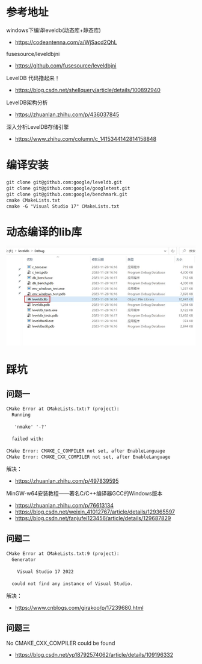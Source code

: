 # 参考地址
windows下编译leveldb(动态库+静态库)
- https://codeantenna.com/a/WjSacd2QhL

fusesource/leveldbjni
- https://github.com/fusesource/leveldbjni

LevelDB 代码撸起来！
- https://blog.csdn.net/shellquery/article/details/100892940

LevelDB架构分析
- https://zhuanlan.zhihu.com/p/436037845

深入分析LevelDB存储引擎
- https://www.zhihu.com/column/c_1415344142814158848

# 编译安装
```
git clone git@github.com:google/leveldb.git
git clone git@github.com:google/googletest.git
git clone git@github.com:google/benchmark.git
cmake CMakeLists.txt
cmake -G "Visual Studio 17" CMakeLists.txt
```

# 动态编译的lib库
![](img/动态编译结果.jpg)

# 踩坑
## 问题一
```
CMake Error at CMakeLists.txt:7 (project):
  Running

   'nmake' '-?'

  failed with:
  
CMake Error: CMAKE_C_COMPILER not set, after EnableLanguage
CMake Error: CMAKE_CXX_COMPILER not set, after EnableLanguage
```
解决：
- https://zhuanlan.zhihu.com/p/497839595

MinGW-w64安装教程——著名C/C++编译器GCC的Windows版本
- https://zhuanlan.zhihu.com/p/76613134
- https://blog.csdn.net/weixin_41012767/article/details/129365597
- https://blog.csdn.net/fanjufei123456/article/details/129687829

## 问题二
```
CMake Error at CMakeLists.txt:9 (project):
  Generator

    Visual Studio 17 2022

  could not find any instance of Visual Studio.
```
解决：
- https://www.cnblogs.com/girakoo/p/17239680.html

## 问题三
No CMAKE_CXX_COMPILER could be found
- https://blog.csdn.net/yp18792574062/article/details/109196332